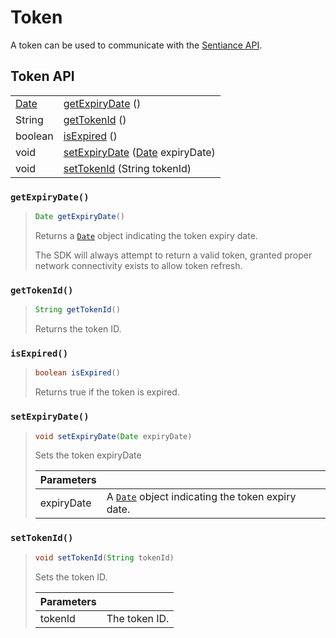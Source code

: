 # Token

A token can be used to communicate with the [Sentiance API](https://developers.sentiance.com/docs/rest).

## Token API

|  |  |
| :--- | :--- |
| [Date](https://developer.android.com/reference/java/util/Date) | [getExpiryDate](token.md#getexpirydate) \(\) |
| String | [getTokenId](token.md#gettokenid) \(\) |
| boolean | [isExpired](token.md#isexpired) \(\) |
| void | [setExpiryDate](token.md#setexpirydate) \([Date](https://developer.android.com/reference/java/util/Date) expiryDate\) |
| void | [setTokenId](token.md#settokenid) \(String tokenId\) |



### `getExpiryDate()`

> ```java
> Date getExpiryDate()
> ```
>
> Returns a [`Date`](https://developer.android.com/reference/java/util/Date) object indicating the token expiry date. 
>
> The SDK will always attempt to return a valid token, granted proper network connectivity exists to allow token refresh.

### `getTokenId()`

> ```java
> String getTokenId()
> ```
>
> Returns the token ID.

### `isExpired()`

> ```java
> boolean isExpired()
> ```
>
> Returns true if the token is expired.

### `setExpiryDate()`

> ```java
> void setExpiryDate(Date expiryDate)
> ```
>
> Sets the token expiryDate
>
> | Parameters |  |
> | :--- | :--- |
> | expiryDate | A [`Date`](https://developer.android.com/reference/java/util/Date) object indicating the token expiry date. |

### `setTokenId()`

> ```java
> void setTokenId(String tokenId)
> ```
>
> Sets the token ID.
>
> | Parameters |  |
> | :--- | :--- |
> | tokenId | The token ID. |

